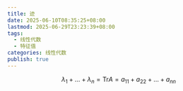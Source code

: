 ```yaml
---
title: 迹
date: 2025-06-10T08:35:25+08:00
lastmod: 2025-06-29T23:23:39+08:00
tags:
  - 线性代数
  - 特征值
categories: 线性代数
publish: true
---
```


$$
\lambda_{1}+\dots+\lambda_{n}=\mathrm{Tr}A=a_{11}+a_{22}+\dots+a_{nn}
$$
